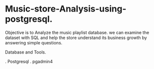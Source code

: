 # Music-store-Analysis-using-postgresql.
Objective is to Analyze the music playlist database.
we  can examine the dataset with SQL and help the store understand its business growth by answering simple questions.

Database and Tools.


. Postgresql
. pgadmin4

